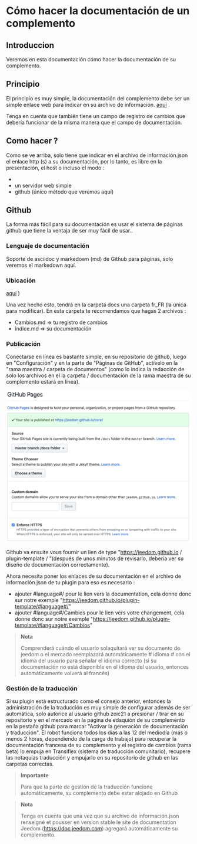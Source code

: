 # Cómo hacer la documentación de un complemento

## Introduccion

Veremos en esta documentación cómo hacer la documentación de su complemento.

## Principio

El principio es muy simple, la documentación del complemento debe ser un simple enlace web para indicar en su archivo de información. [aquí](https://doc.jeedom.com/es_ES/dev/structure_info_json) .

Tenga en cuenta que también tiene un campo de registro de cambios que debería funcionar de la misma manera que el campo de documentación.

## Como hacer ?

Como se ve arriba, solo tiene que indicar en el archivo de información.json el enlace http (s) a su documentación, por lo tanto, es libre en la presentación, el host o incluso el modo : 

- 
- un servidor web simple
- github (único método que veremos aquí)

## Github

La forma más fácil para su documentación es usar el sistema de páginas github que tiene la ventaja de ser muy fácil de usar..

### Lenguaje de documentación

Soporte de asciidoc y markedown (md) de Github para páginas, solo veremos el markedown aquí.

 [](https://guides.github.com/pdfs/markdown-cheatsheet-online.pdf)

### Ubicación

 [aquí](https://github.com/jeedom/plugin-template/tree/master/docs) )

Una vez hecho esto, tendrá en la carpeta docs una carpeta fr_FR (la única para modificar). En esta carpeta te recomendamos que hagas 2 archivos : 

- Cambios.md => tu registro de cambios
- índice.md => su documentación

### Publicación

Conectarse en línea es bastante simple, en su repositorio de github, luego en "Configuración" y en la parte de "Páginas de GitHub", actívelo en la "rama maestra / carpeta de documentos" (como lo indica la redacción de solo los archivos en el la carpeta / documentación de la rama maestra de su complemento estará en línea). 

![doc-github](images/tutoDoc.png)

Github va ensuite vous fournir un lien de type "https://jeedom.github.io / plugin-template / "(después de unos minutos de revisarlo, debería ver su diseño de documentación correctamente).

Ahora necesita poner los enlaces de su documentación en el archivo de información.json de tu plugin para eso es necesario : 

- ajouter #language#/ pour le lien vers la documentation, cela donne donc sur notre exemple "https://jeedom.github.io/plugin-template/#language#/"
- ajouter #language#/Cambios pour le lien vers votre changement, cela donne donc sur notre exemple "https://jeedom.github.io/plugin-template/#language#/Cambios"

> **Nota**
>
> Comprenderá cuándo el usuario solaquítará ver su documento de jeedom o el mercado reemplazará automáticamente # idioma # con el idioma del usuario para señalar el idioma correcto (si su documentación no está disponible en el idioma del usuario, entonces automáticamente volverá al francés)

### Gestión de la traducción

Si su plugin está estructurado como el consejo anterior, entonces la administración de la traducción es muy simple de configurar además de ser automática, solo autorice al usuario github zoic21 a presionar / tirar en su repositorio y en el mercado en la página de edaquíón de su complemento en la pestaña github para marcar "Activar la generación de documentación y traducción". El robot funciona todos los días a las 12 del mediodía (más o menos 2 horas, dependiendo de la carga de trabajo) para recuperar la documentación francesa de su complemento y el registro de cambios (rama beta) lo empuja en Transiflex (sistema de traducción comunitario), recupere las notaquías traducción y empujarlo en su repositorio de github en las carpetas correctas.


> **Importante**
>
> Para que la parte de gestión de la traducción funcione automáticamente, su complemento debe estar alojado en Github

> **Nota**
>
> Tenga en cuenta que una vez que su archivo de información.json renseigné et pousser en version stable le site de documentation Jeedom (https://doc.jeedom.com) agregará automáticamente su complemento.
